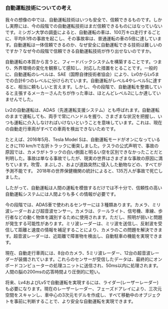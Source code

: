 ### 自動運転技術についての考え

我々の想像の中では、自動運転技術はいつも安全で、信頼できるものです。しかし実際には、今の段階での自動運転技術はまだ信頼できるものにはなっていないです。ミシガン大学の調査によると、自動運転の車は、100万キロ走行するごとに、平均9.1件の事故を起こし、その事故率は、普通運転の車の5倍に達しています。自動運転は一体信頼できるのか、なぜ安全に自動運転できる技術は難しいのですか？なぜ今の段階で信頼できる自動運転技術が作り出せないのですか。

自動運転の本質から言うと、フィードバックシステムを構築することです。つまり、外界環境の変化を観察して感知し、対応した措置をとることです。一般的に、自動運転のレベルは、SAE（国際自律技術者協会）により、Lv0からLv5までの合計6つのレベルに分けられています。自動運転がレベル4やレベル5に達すると、相当に頼もしいと言えます。しかし、今の段階で、自動運転を整備していると主張するメーカーさんたちが作った車は、ほとんどレベル2にしか達していませんでした。

Lv2の自動運転は、ADAS（先進運転支援システム）とも呼ばれます。自動運転のままで運転しても、両手で常にハンドルを握り、さまざまな状況を把握し、いつも運転に介入しなければいけないということを意味しています。これは、現在の自動走行車両がすべての車両を検出できないためです。

たとえば、2016年5月、Tesla Model Sは、自動運転モードがオンになっているときに110 km/hで左折トラックに衝突しました。テスラの公式声明で、事故の原因では、カメラがトラックの白い側面と明るい空を区別できなかったことだと判明した。事故は単なる事故でしたが、現実の世界はさまざまな事故の原因に満ちています。吹雪、まぶしさ、および道路突然に侵入した動物などの、すべてが予測不能です。 2018年の世界保健機関の統計によると、135万人が事故で死亡しました。

したがって、自動運転は人間の運転を模倣するだけでは不十分で、信頼性の高い自動運転システムには人間よりも多くの情報が必要です。

今の段階では、ADAS車で使われるセンサーには３種類あります。カメラ、ミリ波レーダーおよび超音波センサー。カメラは、テールライト、信号機、車線、歩行者などの動く物体を識別するために使用されます。ただし、照明が弱いと問題が発生する可能性があります。ミリ波レーダーは、ミリ波を送信し、反射波を受信して距離と速度の情報を補足することにより、カメラのこの問題を解決できます。超音波レーダーは、近距離で障害物を検出し、自動駐車の機能を実現できます。

現在、自動走行車両には、8台のカメラ、5ミリ波レーダー、12台の超音波レーダーが装備されています。これらのセンサーが受信したデータは、最終的にオンボードコンピューターの処理ユニットに送信され、50ms以内に処理されます。人間の脳の200msの応答時間より圧倒的に短い。

将来、Lv4およびLv5で自動運転を実現するには、ライダー(レーザーレーダー)も必要になります。現在のレーザーレーダー、フェーズドアレイにより、三次元空間をスキャンし、車中心の3次元モデルを作成し、すべて移動中のオブジェクトを事前に判断することで、より安全な自動運転を実現できます。

